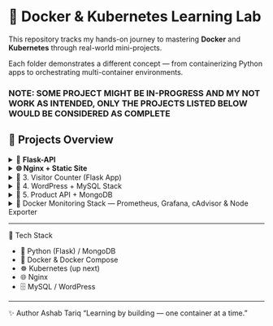 # 🐳 Docker & Kubernetes Learning Lab

This repository tracks my hands-on journey to mastering **Docker** and **Kubernetes** through real-world mini-projects.  

Each folder demonstrates a different concept — from containerizing Python apps to orchestrating multi-container environments.

### NOTE: SOME PROJECT MIGHT BE IN-PROGRESS AND MY NOT WORK AS INTENDED, ONLY THE PROJECTS LISTED BELOW WOULD BE CONSIDERED AS COMPLETE 

## 🧩 **Projects Overview**

<details>

  <summary>🧱 <b>Flask-API</b></summary>

  A simple Python REST API built with Flask, containerized with Docker.  

- Demonstrates building lightweight backend images  
- Includes unit tests (`pytest`) and dependency management

  <b>Run</b>

  ~~~bash
  docker compose up --build
  ~~~

</details>


<details>

  <summary><b>🌐 Nginx + Static Site </b> </summary>

  A minimal static website served via Nginx.

  - Shows how to serve HTML/CSS with Nginx
  - Perfect for understanding web server containers

  <b>Run</b>

  ~~~bash
  docker build -t static-site .
  docker run -d -p 8080:80 static-site
  ~~~

  

</details>

<details>
  <summary> 👥 3. Visitor Counter (Flask App) </summary>

A small Flask application that counts, stored in Redis and displays the number of visitors.

Uses Flask templating with Jinja2
Demonstrates Docker volumes & persistence
Built for hands-on Compose practice

<b>Run</b>

~~~bash
docker compose up --build
~~~

Then open 👉 [Visitor Counter](http://localhost:8080)
  
</details>



<details>
  <summary> 📰 4. WordPress + MySQL Stack </summary>

  Full multi-container setup for WordPress backed by MySQL.

  Uses Docker Compose
  Includes persistent named volumes
  Demonstrates healthchecks and inter-container networking

  Run:

  ~~~bash
  docker compose up -d
  ~~~

  Then visit 👉 [Wordpress](http://localhost:8080)

</details>


<details>
  <summary> 🌱 5. Product API + MongoDB </summary>

  Full multi-container setup for Sample Flask Product API backed by MongoDB.

- Uses Docker Compose
- Includes persistent named volumes
- Demonstrates inter-container networking

  Run:

  ~~~bash
  docker compose up -d
  ~~~

🧪 4️⃣ Test API with curl
  
  ~~~bash
  

    Add data:

    curl -X POST -H "Content-Type: application/json" \
    -d '{"name": "Laptop", "price": 1200}' \
    http://127.0.0.1:5000/items


    Get all data:

    curl http://127.0.0.1:5000/items
  ~~~

</details>


<details>
  <summary> 🧠 Docker Monitoring Stack — Prometheus, Grafana, cAdvisor & Node Exporter </summary>
  
  This project sets up a complete monitoring stack using Docker Compose to visualize real-time metrics of your containers and host system.  
  
It includes:
- 🧾 Prometheus — collects and stores metrics
- 📦 cAdvisor — exposes container-level metrics
- 🧍 Node Exporter — exposes host-level metrics
- 📊 Grafana — visualizes metrics through beautiful dashboards

## ⚙️ **Services Overview**

| Service | Port | Description |
|----------|------|-------------|
| **Prometheus** | `9090` | Time-series database for metrics |
| **Grafana** | `3000` | Dashboard UI for metrics visualization |
| **cAdvisor** | `8080` | Monitors Docker container metrics |
| **Node Exporter** | `9100` | Monitors system-level metrics |

</details>

---

🧠 Tech Stack

- 🐍 Python (Flask) / MongoDB
- 🐳 Docker & Docker Compose
- ☸️ Kubernetes (up next)
- 🌐 Nginx
- 🗄️ MySQL / WordPress

 ---
  ✨ Author
Ashab Tariq
“Learning by building — one container at a time.”

